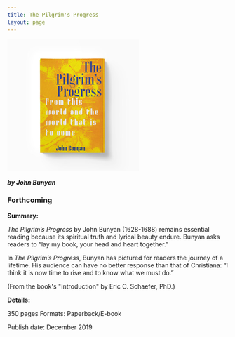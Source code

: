 ```yaml
---
title: The Pilgrim's Progress
layout: page
---
```


![The Pilgrim's Progress](/img/Pilgrims-Progress-300x300.jpg)

***by John Bunyan***


### Forthcoming

**Summary:**<br>

_The Pilgrim’s Progress_ by John Bunyan (1628-1688) remains essential reading because its spiritual truth and lyrical beauty endure. Bunyan asks readers to “lay my book, your head and heart together.”

In _The Pilgrim’s Progress_, Bunyan has pictured for readers the journey of a lifetime. His audience can have no better response than that of Christiana: “I think it is now time to rise and to know what we must do.”

(From the book's "Introduction" by Eric C. Schaefer, PhD.)

**Details:**

350 pages
Formats: Paperback/E-book

Publish date: December 2019
